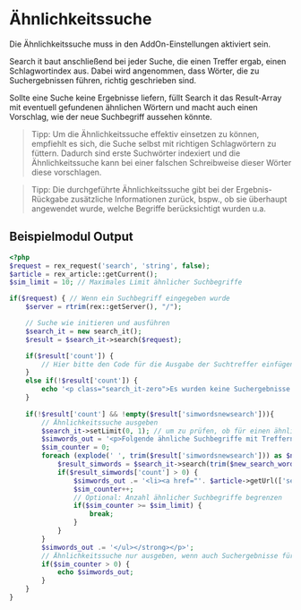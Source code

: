 # Ähnlichkeitssuche

Die Ähnlichkeitssuche muss in den AddOn-Einstellungen aktiviert sein.

Search it baut anschließend bei jeder Suche, die einen Treffer ergab, einen Schlagwortindex aus. Dabei wird angenommen, dass Wörter, die zu Suchergebnissen führen, richtig geschrieben sind.

Sollte eine Suche keine Ergebnisse liefern, füllt Search it das Result-Array mit eventuell gefundenen ähnlichen Wörtern und macht auch einen Vorschlag, wie der neue Suchbegriff aussehen könnte.

> Tipp: Um die Ähnlichkeitssuche effektiv einsetzen zu können, empfiehlt es sich, die Suche selbst mit richtigen Schlagwörtern zu füttern. Dadurch sind erste Suchwörter indexiert und die Ähnlichkeitssuche kann bei einer falschen Schreibweise dieser Wörter diese vorschlagen.

> Tipp: Die durchgeführte Ähnlichkeitssuche gibt bei der Ergebnis-Rückgabe zusätzliche Informationen zurück, bspw., ob sie überhaupt angewendet wurde, welche Begriffe berücksichtigt wurden u.a.

## Beispielmodul Output

```php
<?php
$request = rex_request('search', 'string', false);
$article = rex_article::getCurrent();
$sim_limit = 10; // Maximales Limit ähnlicher Suchbegriffe

if($request) { // Wenn ein Suchbegriff eingegeben wurde
    $server = rtrim(rex::getServer(), "/");

    // Suche wie initieren und ausführen
    $search_it = new search_it();
    $result = $search_it->search($request);

    if($result['count']) {
        // Hier bitte den Code für die Ausgabe der Suchtreffer einfügen
    }
    else if(!$result['count']) {
        echo '<p class="search_it-zero">Es wurden keine Suchergebnisse gefunden.</p>';
    }
    
    if(!$result['count'] && !empty($result['simwordsnewsearch'])){
        // Ähnlichkeitssuche ausgeben
    	$search_it->setLimit(0, 1); // um zu prüfen, ob für einen ähnlichen Begriff ein Ergebnis vorhanden ist, brauchst es nur einen Treffer
		$simwords_out = '<p>Folgende ähnliche Suchbegriffe mit Treffern wurden gefunden:<strong><ul>';
		$sim_counter = 0;
		foreach (explode(' ', trim($result['simwordsnewsearch'])) as $new_search_word) {
			$result_simwords = $search_it->search(trim($new_search_word));
			if($result_simwords['count'] > 0) {
				$simwords_out .= '<li><a href="'. $article->getUrl(['search' => $new_search_word]) .'">'. $new_search_word .'</a></li>';
				$sim_counter++;
				// Optional: Anzahl ähnlicher Suchbegriffe begrenzen
				if($sim_counter >= $sim_limit) {
					break;
				}
			}
		}
		$simwords_out .= '</ul></strong></p>';
		// Ähnlichkeitssuche nur ausgeben, wenn auch Suchergebnisse für die Treffer vorliegen
		if($sim_counter > 0) {
			echo $simwords_out;
		}
    }
}
```
